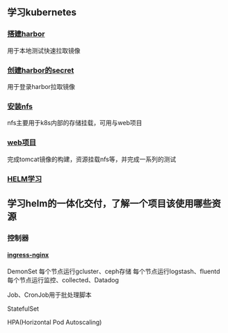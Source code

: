 
学习kubernetes
----
### [搭建harbor](https://github.com/xxjwwf/kubernetes/tree/main/harbor)
用于本地测试快速拉取镜像

### [创建harbor的secret](https://github.com/xxjwwf/kubernetes/tree/main/doc-yaml/secret)
用于登录harbor拉取镜像

### [安装nfs](https://github.com/xxjwwf/kubernetes/tree/main/nfs)

nfs主要用于k8s内部的存储挂载，可用与web项目


### [web项目](https://github.com/xxjwwf/kubernetes/tree/main/doc-yaml/web)

完成tomcat镜像的构建，资源挂载nfs等，并完成一系列的测试

### [HELM学习](../kubernetes/helm)

学习helm的一体化交付，了解一个项目该使用哪些资源
---
### 控制器

#### [ingress-nginx]()


DemonSet
每个节点运行gcluster、ceph存储
每个节点运行logstash、fluentd
每个节点运行监控、collected、Datadog

Job、CronJob用于批处理脚本

StatefulSet

HPA(Horizontal Pod Autoscaling)